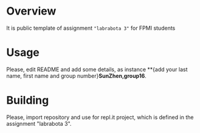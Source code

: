 # Overview

It is public template of assignment `"labrabota 3"` for FPMI students

# Usage

Please, edit README and add some details, as instance **{add your last name, first name and group number}**SunZhen,group16**.

# Building

Please, import repository and use for repl.it project, which is defined in the assignment "labrabota 3".
